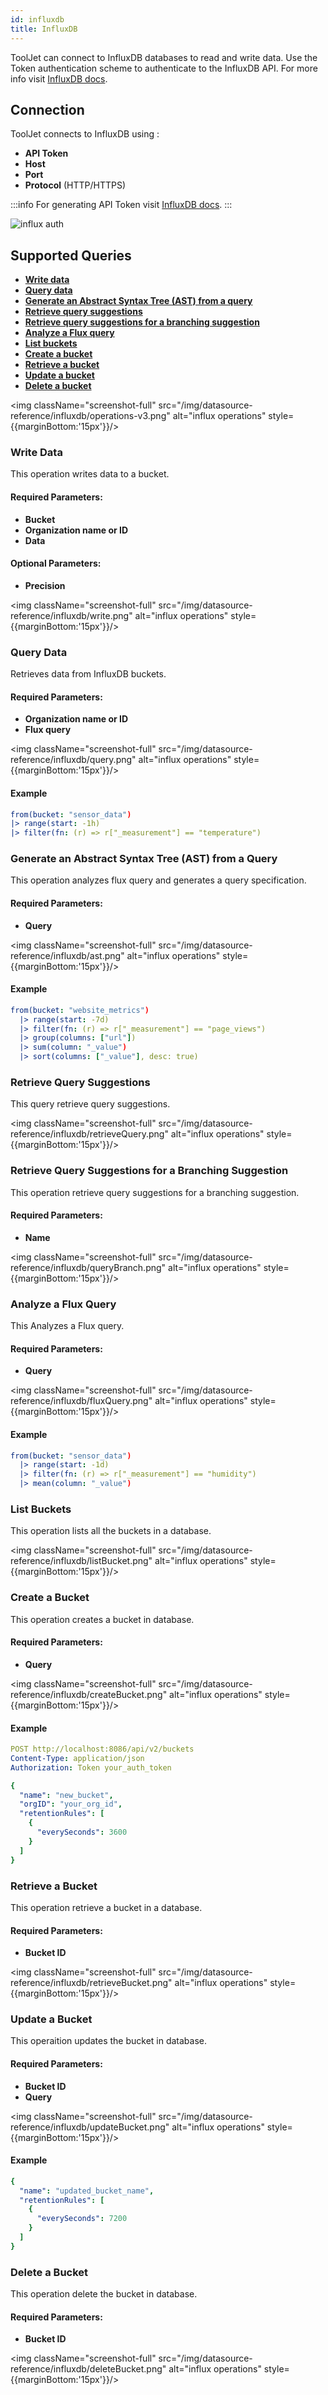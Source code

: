 ```yaml
---
id: influxdb
title: InfluxDB
---
```


ToolJet can connect to InfluxDB databases to read and write data. Use the Token authentication scheme to authenticate to the InfluxDB API. For more info visit [InfluxDB docs](https://docs.influxdata.com/).

<div>

## Connection

ToolJet connects to InfluxDB using :

- **API Token**
- **Host**
- **Port**
- **Protocol** (HTTP/HTTPS)

:::info
For generating API Token visit [InfluxDB docs](https://docs.influxdata.com/influxdb/cloud/security/tokens/create-token/).
:::

<div style={{textAlign: 'center'}}>

<img className="screenshot-full" src="/img/datasource-reference/influxdb/influxauth-v3.png" alt="influx auth" />

</div>

</div>

<div>

## Supported Queries

- **[Write data](#write-data)**
- **[Query data](#query-data)**
- **[Generate an Abstract Syntax Tree (AST) from a query](#generate-an-abstract-syntax-tree-ast-from-a-query)**
- **[Retrieve query suggestions](#retrieve-query-suggestions)**
- **[Retrieve query suggestions for a branching suggestion](#retrieve-query-suggestions-for-a-branching-suggestion)**
- **[Analyze a Flux query](#analyze-a-flux-query)**
- **[List buckets](#list-buckets)**
- **[Create a bucket](#create-a-bucket)**
- **[Retrieve a bucket](#retrieve-a-bucket)**
- **[Update a bucket](#update-a-bucket)**
- **[Delete a bucket](#delete-a-bucket)**


<img className="screenshot-full" src="/img/datasource-reference/influxdb/operations-v3.png" alt="influx operations" style={{marginBottom:'15px'}}/>


### Write Data 

This operation writes data to a bucket.

#### Required Parameters:

- **Bucket**
- **Organization name or ID**
- **Data**

#### Optional Parameters: 

- **Precision**

<img className="screenshot-full" src="/img/datasource-reference/influxdb/write.png" alt="influx operations" style={{marginBottom:'15px'}}/>

### Query Data

Retrieves data from InfluxDB buckets.

#### Required Parameters:
- **Organization name or ID**
- **Flux query**

<img className="screenshot-full" src="/img/datasource-reference/influxdb/query.png" alt="influx operations" style={{marginBottom:'15px'}}/>

#### Example

```yaml
from(bucket: "sensor_data") 
|> range(start: -1h) 
|> filter(fn: (r) => r["_measurement"] == "temperature")
```

### Generate an Abstract Syntax Tree (AST) from a Query

This operation analyzes flux query and generates a query specification.

#### Required Parameters: 

- **Query**

<img className="screenshot-full" src="/img/datasource-reference/influxdb/ast.png" alt="influx operations" style={{marginBottom:'15px'}}/>

#### Example

```yaml
from(bucket: "website_metrics")
  |> range(start: -7d)
  |> filter(fn: (r) => r["_measurement"] == "page_views")
  |> group(columns: ["url"])
  |> sum(column: "_value")
  |> sort(columns: ["_value"], desc: true)
```

### Retrieve Query Suggestions 

This query retrieve query suggestions.

<img className="screenshot-full" src="/img/datasource-reference/influxdb/retrieveQuery.png" alt="influx operations" style={{marginBottom:'15px'}}/>

### Retrieve Query Suggestions for a Branching Suggestion 

This operation retrieve query suggestions for a branching suggestion.

#### Required Parameters:
- **Name**

<img className="screenshot-full" src="/img/datasource-reference/influxdb/queryBranch.png" alt="influx operations" style={{marginBottom:'15px'}}/>

### Analyze a Flux Query 

This Analyzes a Flux query.

#### Required Parameters:

- **Query**

<img className="screenshot-full" src="/img/datasource-reference/influxdb/fluxQuery.png" alt="influx operations" style={{marginBottom:'15px'}}/>

#### Example
```yaml
from(bucket: "sensor_data")
  |> range(start: -1d)
  |> filter(fn: (r) => r["_measurement"] == "humidity")
  |> mean(column: "_value")
```

### List Buckets 

This operation lists all the buckets in a database.

<img className="screenshot-full" src="/img/datasource-reference/influxdb/listBucket.png" alt="influx operations" style={{marginBottom:'15px'}}/>

### Create a Bucket 

This operation creates a bucket in database.

#### Required Parameters:

- **Query**

<img className="screenshot-full" src="/img/datasource-reference/influxdb/createBucket.png" alt="influx operations" style={{marginBottom:'15px'}}/>

#### Example
```yaml
POST http://localhost:8086/api/v2/buckets
Content-Type: application/json
Authorization: Token your_auth_token

{
  "name": "new_bucket",
  "orgID": "your_org_id",
  "retentionRules": [
    {
      "everySeconds": 3600
    }
  ]
}
```

### Retrieve a Bucket 

This operation retrieve a bucket in a database.

#### Required Parameters:
- **Bucket ID**

<img className="screenshot-full" src="/img/datasource-reference/influxdb/retrieveBucket.png" alt="influx operations" style={{marginBottom:'15px'}}/>

### Update a Bucket

This operaition updates the bucket in database.

#### Required Parameters:
- **Bucket ID**
- **Query**

<img className="screenshot-full" src="/img/datasource-reference/influxdb/updateBucket.png" alt="influx operations" style={{marginBottom:'15px'}}/>

#### Example
```yaml
{
  "name": "updated_bucket_name",
  "retentionRules": [
    {
      "everySeconds": 7200
    }
  ]
}
```

### Delete a Bucket

This operation delete the bucket in database.

#### Required Parameters:
- **Bucket ID**

<img className="screenshot-full" src="/img/datasource-reference/influxdb/deleteBucket.png" alt="influx operations" style={{marginBottom:'15px'}}/>

</div>
